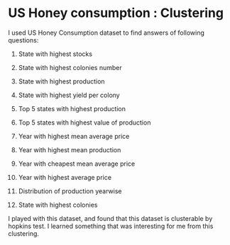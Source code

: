 # US Honey consumption : Clustering

I used US Honey Consumption dataset to find answers of following questions:



1. State with highest stocks

2. State with highest colonies number

3. State with highest production

4. State with highest yield per colony

5. Top 5 states with highest production

6. Top 5 states with highest value of production

7. Year with highest mean average price

8. Year with highest mean production

9. Year with cheapest mean average price

10. Year with highest average price

11. Distribution of production yearwise

12. State with highest colonies



I played with this dataset, and found that this dataset is clusterable by hopkins test. I learned something that was interesting for me from this clustering.

